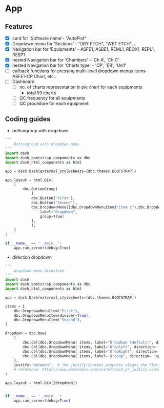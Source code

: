 # App

## Features

- [x] card for 'Software name'- "AutoPlot"
- [x] Dropdown menu for 'Sections' - "DRY ETCH", "WET ETCH",...
- [x] Navigation bar for 'Equipments' - ASFE1, ASBE1, REML1, REOX1, REPL1, RESP1
- [x] nested Navigation bar for 'Chambers' - 'Ch A', 'Ch C'
- [x] nested Navigation bar for 'Charts type' - 'CP', 'ER', 'Unif'
- [ ] callback functions for pressing multi-level dropdown menus items- ASFE1-CP Chart, etc...
- [ ] Dashboard
  - [ ] no. of charts representation in pie chart for each equipments
    - total 59 charts
  - [ ] QC frequency for all equipments
  - [ ] QC procedure for each equipment

## Coding guides

- buttongroup with dropdown

```py
"""
    Buttongroup with dropdown menu
"""
import dash
import dash_bootstrap_components as dbc
import dash_html_components as html

app = dash.Dash(external_stylesheets=[dbc.themes.BOOTSTRAP])

app.layout = html.Div(
    [
        dbc.ButtonGroup(
            [
            dbc.Button("First"),
            dbc.Button("Second"),
            dbc.DropdownMenu([dbc.DropdownMenuItem("Item 1"),dbc.DropdownMenuItem("Item 2")],
                label="Dropdown",
                group=True)
            ],
            ),
    ]
)

if __name__ == '__main__':
    app.run_server(debug=True)
```

- direction dropdown

```py
"""
    dropdown menu direction
"""
import dash
import dash_bootstrap_components as dbc
import dash_html_components as html

app = dash.Dash(external_stylesheets=[dbc.themes.BOOTSTRAP])

items = [
    dbc.DropdownMenuItem("First"),
    dbc.DropdownMenuItem(divider=True),
    dbc.DropdownMenuItem("Second"),
]

dropdown = dbc.Row(
    [
        dbc.Col(dbc.DropdownMenu( items, label="Dropdown (default)", direction= "down", className="mb-3" ), width="auto"),
        dbc.Col(dbc.DropdownMenu( items, label="Dropleft", direction= "left", className="mb-3" ), width="auto"),
        dbc.Col(dbc.DropdownMenu( items, label="DropRight", direction= "right", className="mb-3" ), width="auto"),
        dbc.Col(dbc.DropdownMenu( items, label="Dropup", direction= "up", className="mb-3" ), width="auto"),
    ],
    justify="between",	# The justify-content property aligns the flexible container's items when the items do not use all available space on the main-axis (horizontally). params like flex-start|flex-end|center|space-between|space-around|space-evenly|initial|inherit;
    # reference: https://www.w3schools.com/cssref/css3_pr_justify-content.asp
)

app.layout = html.Div([dropdown])


if __name__ == '__main__':
    app.run_server(debug=True)
```
